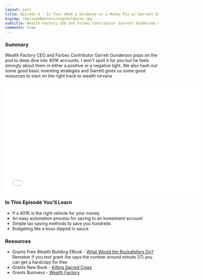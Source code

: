 ```yaml
---
layout: post
title: Episode 4 - Is Your 401K a Goldmine or a Money Pit w/ Garrett Gunderson
bigimg: /EpisodeBanners/LegoGoldmine.jpg
subtitle: Wealth Factory CEO and Forbes Contributor Garrett Gunderson Comes On To Deep Dive into the Relative Worth of a 401K
comments: true
---
```

### Summary

Wealth Factory CEO and Forbes Contributor Garrett Gunderson pops on the pod to deep dive into 401K accounts. I won't spoil it for you but he feels strongly about them in either a positive or a negative light. We also hash out some good basic investing strategies and Garrett gives us some good resources to start on the right track to wealth nirvana

<iframe style="border: none" src="//html5-player.libsyn.com/embed/episode/id/5270775/height/360/width/640/theme/standard/autonext/no/thumbnail/yes/autoplay/no/preload/no/no_addthis/no/direction/backward/" height="360" width="640" scrolling="no"  allowfullscreen webkitallowfullscreen mozallowfullscreen oallowfullscreen msallowfullscreen></iframe>


### In This Episode You'll Learn

* If a 401K is the right vehicle for your money
* An easy automation process for saving to an investment account
* Simple tax saving methods to save you hundreds
* Budgeting like a boss dipped in sauce


### Resources

* Grants Free Wealth Building EBook - [What Would the Rockafellers Do?](https://wealthfactory.com/rockefellers/book/) Remeber if you text grant (he says the number around minute 37) you can get a hardcopy for free
* Grants New Book - [Killing Sacred Cows](https://www.amazon.com/Killing-Sacred-Cows-Overcoming-Destroying-ebook/dp/B009P9LTI4/ref=la_B001JOS4UY_1_1?s=books&ie=UTF8&qid=1492389747&sr=1-1)
* Grants Business - [Wealth Factory](https://wealthfactory.com/)
